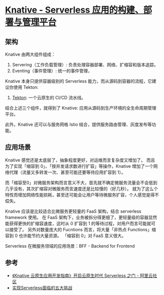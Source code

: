 # [Knative - Serverless 应用的构建、部署与管理平台](https://github.com/knative)

## 架构

Knative 由两大组件组成：

1. Servering（工作负载管理）: 负责处理容器部署、网络、扩缩容和版本追踪。
2. Eventing（事件管理）: 统一的事件管理，

Knative 本身只提供容器级别的 Serverless 能力，而从源码到容器的流程，它建议你使用 Tekton:

1. [Tekton](/CI-CD/tekton/README.md): 一个云原生的 CI/CD 流水线。


结合上述三个组件，就得到了 Knative: 应用从源码到生产环境的全生命周期管理平台。

此外，Knative 还可以与服务网格 Istio 结合，提供服务路由管理、灰度发布等功能。


## 应用场景

Knative 感觉还是太底层了，抽象程度更好，对运维而言复杂度又增加了。
而且为了实现「缩容到 0」、「按并发请求数进行扩容」等操作，Knative 增加了一个网络代理（流量又多转发一次、甚至可能还要等待应用扩容到 1）。

而「缩容至0」对微服务架构而言意义不大，首先就不确定微服务流量会不会低到几乎没有，其次扩缩容对微服务而言速度还是比较慢的（好几秒）。
就为了这么个特性而增加网络性能损耗，甚至还可能会让用户等待微服务扩容，个人感觉是得不偿失。

Knative 应该是比较适合比微服务更轻量的 FaaS 架构，结合 serverless framework 使用。
在 FaaS 架构下，业务被拆分得更细了，更轻量级的容器显然能获得更快的扩缩容速度，这时从 0 扩容到 1 的等待过程，对用户而言可能就可以接受了。
另外对数量庞大的 Fucntions 而言，将大量「非热点 Functions」缩容到 0 也许能节约大量资源。
「缩容到 0」对 FaaS 意义很大。

Serverless 在微服务领域的应用场景：BFF - Backend for Frontend

## 参考


- [《Knative 云原生应用开发指南》开启云原生时代 Serverless 之门 - 阿里云社区](https://developer.aliyun.com/article/739122)
- [实现Serverless面临的五大挑战](https://zhuanlan.zhihu.com/p/143389610)
